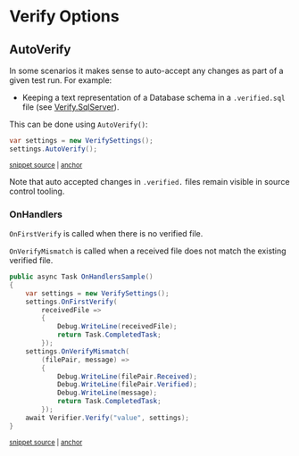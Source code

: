 <!--
GENERATED FILE - DO NOT EDIT
This file was generated by [MarkdownSnippets](https://github.com/SimonCropp/MarkdownSnippets).
Source File: /docs/mdsource/verify-options.source.md
To change this file edit the source file and then run MarkdownSnippets.
-->

# Verify Options


## AutoVerify

In some scenarios it makes sense to auto-accept any changes as part of a given test run. For example:

 * Keeping a text representation of a Database schema in a `.verified.sql` file (see [Verify.SqlServer](https://github.com/VerifyTests/Verify.SqlServer)).

This can be done using `AutoVerify()`:

<!-- snippet: AutoVerify -->
<a id='snippet-autoverify'></a>
```cs
var settings = new VerifySettings();
settings.AutoVerify();
```
<sup><a href='/src/Verify.Tests/Snippets/Snippets.cs#L101-L106' title='Snippet source file'>snippet source</a> | <a href='#snippet-autoverify' title='Start of snippet'>anchor</a></sup>
<!-- endSnippet -->

Note that auto accepted changes in `.verified.` files remain visible in source control tooling.


### OnHandlers

`OnFirstVerify` is called when there is no verified file.

`OnVerifyMismatch` is called when a received file does not match the existing verified file.

<!-- snippet: OnHandlers -->
<a id='snippet-onhandlers'></a>
```cs
public async Task OnHandlersSample()
{
    var settings = new VerifySettings();
    settings.OnFirstVerify(
        receivedFile =>
        {
            Debug.WriteLine(receivedFile);
            return Task.CompletedTask;
        });
    settings.OnVerifyMismatch(
        (filePair, message) =>
        {
            Debug.WriteLine(filePair.Received);
            Debug.WriteLine(filePair.Verified);
            Debug.WriteLine(message);
            return Task.CompletedTask;
        });
    await Verifier.Verify("value", settings);
}
```
<sup><a href='/src/Verify.Tests/Snippets/Snippets.cs#L12-L34' title='Snippet source file'>snippet source</a> | <a href='#snippet-onhandlers' title='Start of snippet'>anchor</a></sup>
<!-- endSnippet -->
